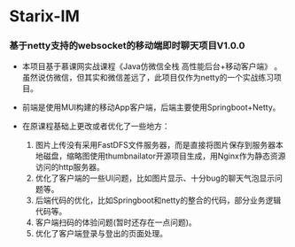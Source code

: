 # Starix-IM
### 基于netty支持的websocket的移动端即时聊天项目V1.0.0


+ 本项目基于慕课网实战课程《Java仿微信全栈 高性能后台+移动客户端》
。虽然说仿微信，但其实和微信差远了，此项目仅作为netty的一个实战练习项目。

+ 前端是使用MUI构建的移动App客户端，后端主要使用Springboot+Netty。

+ 在原课程基础上更改或者优化了一些地方：
    1. 图片上传没有采用FastDFS文件服务器，而是直接将图片保存到服务器本地磁盘，缩略图使用thumbnailator开源项目生成，用Nginx作为静态资源访问的http服务器。
    2. 优化了客户端的一些UI问题，比如图片显示、十分bug的聊天气泡显示问题等。
    3. 后端代码的优化，比如Springboot和netty的整合的代码，部分业务逻辑代码等。
    4. 客户端扫码的体验问题(暂时还存在一点问题)。
    5. 优化了客户端登录与登出的页面处理。
